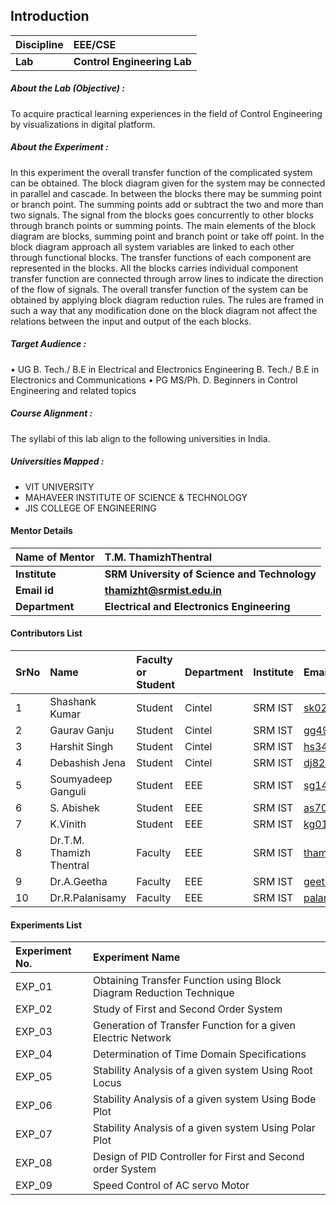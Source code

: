 ## Introduction 

<b>Discipline</b> | <b>EEE/CSE</b>
:--|:--|
<b>Lab</b> | <b>Control Engineering Lab</b>


<h5> About the Lab (Objective) : </h5>

To acquire practical learning experiences in the field of Control Engineering by visualizations in digital platform.

<h5> About the Experiment : </h5>
In this experiment the overall transfer function of the complicated system can be obtained. The block diagram given for the system may be connected in parallel and cascade. In between the blocks there may be summing point or branch point. The summing points add or subtract the two and more than two signals. The signal from the blocks goes concurrently to other blocks through branch points or summing points. The main elements of the block diagram are blocks, summing point and branch point or take off point. In the block diagram approach all system variables are linked to each other through functional blocks. The transfer functions of each component are represented in the blocks. All the blocks carries individual component transfer function are connected through arrow lines to indicate the direction of the flow of signals. The overall transfer function of the system can be obtained by applying block diagram reduction rules. The rules are framed in such a way that any modification done on the block diagram not affect the relations between the input and output of the each blocks.

<h5> Target Audience : </h5>
•	UG
	B. Tech./ B.E in Electrical and Electronics Engineering
	B. Tech./ B.E in Electronics and Communications
•	PG
	MS/Ph. D. Beginners in Control Engineering and related topics

<h5> Course Alignment : </h5>
The syllabi of this lab align to the following universities in India.

<h5> Universities Mapped : </h5>

* VIT UNIVERSITY
* MAHAVEER INSTITUTE OF SCIENCE & TECHNOLOGY
* JIS COLLEGE OF ENGINEERING


#### Mentor Details

<b>Name of Mentor</b>  | <b>T.M. ThamizhThentral</b>
:--|:--|
<b> Institute</b>  | <b>SRM University of Science and Technology</b>
<b> Email id</b> | <b>thamizht@srmist.edu.in</b>
<b> Department | <b>Electrical and Electronics Engineering</b>



#### Contributors List

SrNo | Name | Faculty or Student | Department| Institute | Email id
:--|:--|:--|:--|:--|:--|
1 | Shashank Kumar |Student|Cintel|SRM IST|sk0223@srmist.edu.in|
2|Gaurav Ganju|Student|Cintel|SRM IST|gg4999@srmist.edu.in|
3|Harshit Singh|Student|Cintel|SRM IST|hs3477@srmist.edu.in|
4|Debashish Jena|Student|Cintel|SRM IST|dj8200@srmist.edu.in|
5|Soumyadeep Ganguli|Student|EEE|SRM IST|sg1469@srmist.edu.in|
6|S. Abishek|Student|EEE|SRM IST|as7057@srmist.edu.in|
7|K.Vinith|Student|EEE|SRM IST|kg0186@srmist.edu.in|
8|Dr.T.M. Thamizh Thentral|Faculty|EEE|SRM IST|thamizht@srmist.edu.in|
9|Dr.A.Geetha|Faculty|EEE|SRM IST|geethaa2@srmist.edu.in|
10|Dr.R.Palanisamy|Faculty|EEE|SRM IST|palanisr@srmist.edu.in|
	
#### Experiments List

Experiment No. | Experiment Name 
:--|:--
EXP_01 | Obtaining Transfer Function using Block Diagram Reduction Technique
EXP_02 | Study of First and Second Order System
EXP_03 | Generation of Transfer Function for a given Electric Network
EXP_04 | Determination of Time Domain Specifications
EXP_05 | Stability Analysis of a given system Using Root Locus
EXP_06 | Stability Analysis of a given system Using Bode Plot
EXP_07 | Stability Analysis of a given system Using Polar Plot
EXP_08 | Design of PID Controller for First and Second order System
EXP_09 | Speed Control of AC servo Motor
